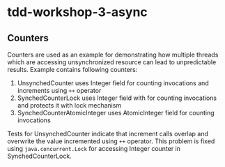 # tdd-workshop-3-async

## Counters

Counters are used as an example for demonstrating how multiple threads which are accessing unsynchronized resource can lead to unpredictable results. Example contains following counters:
1. UnsynchedCounter uses Integer field for counting invocations and increments using `++` operator
1. SynchedCounterLock uses Integer field with for counting invocations and protects it with lock mechanism
1. SynchedCounterAtomicInteger uses AtomicInteger field for counting invocations

Tests for UnsynchedCounter indicate that increment calls overlap and overwrite the value incremented using `++` operator. This problem is fixed using `java.concurrent.Lock` for accessing Integer counter in SynchedCounterLock.
